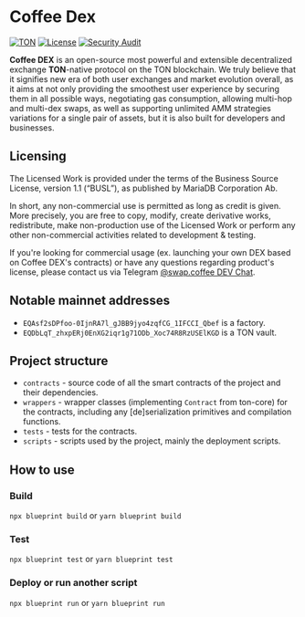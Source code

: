 # Coffee Dex
[![TON](https://img.shields.io/badge/based%20on-TON-blue)](https://ton.org/)
[![License](https://img.shields.io/badge/license-BUSL--1.1-brightgreen)](./LICENSE)
[![Security Audit](https://img.shields.io/badge/audited%20by-Trail%20of%20Bits-red?logo=2fas&logoColor=white)](https://github.com/trailofbits/publications/blob/master/reviews/2025-05-swap-coffee-ton-dex-securityreview.pdf)

**Coffee DEX** is an open-source most powerful and extensible decentralized exchange **TON**-native protocol
on the TON blockchain. We truly believe that it signifies new era of both user exchanges and market evolution overall,
as it aims at not only providing the smoothest user experience by securing them in all possible ways,
negotiating gas consumption, allowing multi-hop and multi-dex swaps, as well as supporting unlimited AMM strategies
variations for a single pair of assets, but it is also built for developers and businesses.

## Licensing

The Licensed Work is provided under the terms of the Business Source License, version 1.1 (“BUSL”), as published by
MariaDB Corporation Ab.

In short, any non-commercial use is permitted as long as credit is given. More precisely, you are free to copy, modify,
create derivative works, redistribute, make non-production use of the Licensed Work or perform any other non-commercial
activities related to development & testing.

If you're looking for commercial usage (ex. launching your own DEX based on Coffee DEX's contracts) or have any
questions regarding product's license, please contact us via Telegram [@swap.coffee DEV Chat](https://t.me/swapcoffee_dev_chat).

## Notable mainnet addresses

- `EQAsf2sDPfoo-0IjnRA7l_gJBB9jyo4zqfCG_1IFCCI_Qbef` is a factory.
- `EQDbLqT_zhxpERj0EnXG2iqr1g71ODb_Xoc74R8RzUSElKGD` is a TON vault.

## Project structure

-   `contracts` - source code of all the smart contracts of the project and their dependencies.
-   `wrappers` - wrapper classes (implementing `Contract` from ton-core) for the contracts, including any [de]serialization primitives and compilation functions.
-   `tests` - tests for the contracts.
-   `scripts` - scripts used by the project, mainly the deployment scripts.

## How to use

### Build

`npx blueprint build` or `yarn blueprint build`

### Test

`npx blueprint test` or `yarn blueprint test`

### Deploy or run another script

`npx blueprint run` or `yarn blueprint run`
